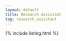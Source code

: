 ```yaml
---
layout: default
title: Research Assistant
tag: research_assistant
---
```


{% include listing.html %}
